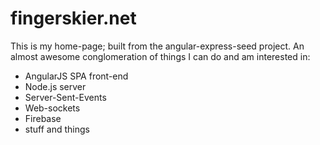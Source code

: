 # fingerskier.net

This is my home-page; built from the angular-express-seed project.  An almost awesome conglomeration of things I can do and am interested in:

- AngularJS SPA front-end
- Node.js server
- Server-Sent-Events
- Web-sockets
- Firebase
- stuff and things
